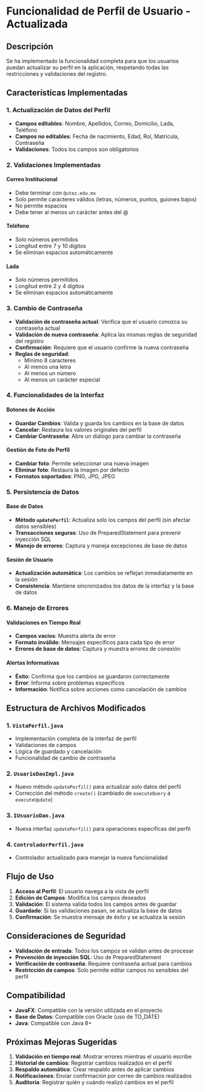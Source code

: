 # Funcionalidad de Perfil de Usuario - Actualizada

## Descripción
Se ha implementado la funcionalidad completa para que los usuarios puedan actualizar su perfil en la aplicación, respetando todas las restricciones y validaciones del registro.

## Características Implementadas

### 1. Actualización de Datos del Perfil
- **Campos editables**: Nombre, Apellidos, Correo, Domicilio, Lada, Teléfono
- **Campos no editables**: Fecha de nacimiento, Edad, Rol, Matrícula, Contraseña
- **Validaciones**: Todos los campos son obligatorios

### 2. Validaciones Implementadas

#### Correo Institucional
- Debe terminar con `@utez.edu.mx`
- Solo permite caracteres válidos (letras, números, puntos, guiones bajos)
- No permite espacios
- Debe tener al menos un carácter antes del @

#### Teléfono
- Solo números permitidos
- Longitud entre 7 y 10 dígitos
- Se eliminan espacios automáticamente

#### Lada
- Solo números permitidos
- Longitud entre 2 y 4 dígitos
- Se eliminan espacios automáticamente

### 3. Cambio de Contraseña
- **Validación de contraseña actual**: Verifica que el usuario conozca su contraseña actual
- **Validación de nueva contraseña**: Aplica las mismas reglas de seguridad del registro
- **Confirmación**: Requiere que el usuario confirme la nueva contraseña
- **Reglas de seguridad**:
  - Mínimo 8 caracteres
  - Al menos una letra
  - Al menos un número
  - Al menos un carácter especial

### 4. Funcionalidades de la Interfaz

#### Botones de Acción
- **Guardar Cambios**: Valida y guarda los cambios en la base de datos
- **Cancelar**: Restaura los valores originales del perfil
- **Cambiar Contraseña**: Abre un diálogo para cambiar la contraseña

#### Gestión de Foto de Perfil
- **Cambiar foto**: Permite seleccionar una nueva imagen
- **Eliminar foto**: Restaura la imagen por defecto
- **Formatos soportados**: PNG, JPG, JPEG

### 5. Persistencia de Datos

#### Base de Datos
- **Método `updatePerfil`**: Actualiza solo los campos del perfil (sin afectar datos sensibles)
- **Transacciones seguras**: Uso de PreparedStatement para prevenir inyección SQL
- **Manejo de errores**: Captura y maneja excepciones de base de datos

#### Sesión de Usuario
- **Actualización automática**: Los cambios se reflejan inmediatamente en la sesión
- **Consistencia**: Mantiene sincronizados los datos de la interfaz y la base de datos

### 6. Manejo de Errores

#### Validaciones en Tiempo Real
- **Campos vacíos**: Muestra alerta de error
- **Formato inválido**: Mensajes específicos para cada tipo de error
- **Errores de base de datos**: Captura y muestra errores de conexión

#### Alertas Informativas
- **Éxito**: Confirma que los cambios se guardaron correctamente
- **Error**: Informa sobre problemas específicos
- **Información**: Notifica sobre acciones como cancelación de cambios

## Estructura de Archivos Modificados

### 1. `VistaPerfil.java`
- Implementación completa de la interfaz de perfil
- Validaciones de campos
- Lógica de guardado y cancelación
- Funcionalidad de cambio de contraseña

### 2. `UsuarioDaoImpl.java`
- Nuevo método `updatePerfil()` para actualizar solo datos del perfil
- Corrección del método `create()` (cambiado de `executeQuery` a `executeUpdate`)

### 3. `IUsuarioDao.java`
- Nueva interfaz `updatePerfil()` para operaciones específicas del perfil

### 4. `ControladorPerfil.java`
- Controlador actualizado para manejar la nueva funcionalidad

## Flujo de Uso

1. **Acceso al Perfil**: El usuario navega a la vista de perfil
2. **Edición de Campos**: Modifica los campos deseados
3. **Validación**: El sistema valida todos los campos antes de guardar
4. **Guardado**: Si las validaciones pasan, se actualiza la base de datos
5. **Confirmación**: Se muestra mensaje de éxito y se actualiza la sesión

## Consideraciones de Seguridad

- **Validación de entrada**: Todos los campos se validan antes de procesar
- **Prevención de inyección SQL**: Uso de PreparedStatement
- **Verificación de contraseña**: Requiere contraseña actual para cambios
- **Restricción de campos**: Solo permite editar campos no sensibles del perfil

## Compatibilidad

- **JavaFX**: Compatible con la versión utilizada en el proyecto
- **Base de Datos**: Compatible con Oracle (uso de TO_DATE)
- **Java**: Compatible con Java 8+

## Próximas Mejoras Sugeridas

1. **Validación en tiempo real**: Mostrar errores mientras el usuario escribe
2. **Historial de cambios**: Registrar cambios realizados en el perfil
3. **Respaldo automático**: Crear respaldo antes de aplicar cambios
4. **Notificaciones**: Enviar confirmación por correo de cambios realizados
5. **Auditoría**: Registrar quién y cuándo realizó cambios en el perfil

